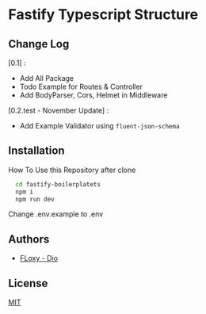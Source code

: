 
# Fastify Typescript Structure

## Change Log

[0.1] :
- Add All Package
- Todo Example for Routes & Controller
- Add BodyParser, Cors, Helmet in Middleware

[0.2.test - November Update] : 
- Add Example Validator using `fluent-json-schema`





## Installation

How To Use this Repository after clone

```bash
  cd fastify-boilerplatets
  npm i
  npm run dev
```

Change .env.example to .env
## Authors

- [FLoxy - Dio](https://www.github.com/floxydio)


## License

[MIT](https://choosealicense.com/licenses/mit/)

